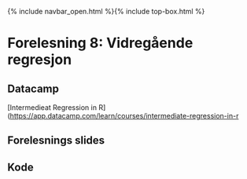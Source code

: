 {% include navbar_open.html %}{% include top-box.html %}
# Forelesning 8: Vidregående regresjon

## Datacamp
[Intermedieat Regression in R](https://app.datacamp.com/learn/courses/intermediate-regression-in-r

## Forelesnings slides


## Kode 



